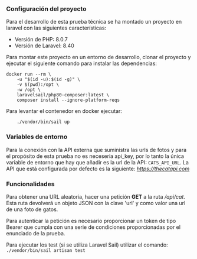 ### Configuración del proyecto

Para el desarrollo de esta prueba técnica se ha montado un proyecto en laravel con las siguientes características:
* Versión de PHP: 8.0.7
* Versión de Laravel: 8.40

Para montar este proyecto en un entorno de desarrollo, clonar el proyecto y ejecutar el siguiente comando para instalar las dependencias:

```
docker run --rm \
    -u "$(id -u):$(id -g)" \
    -v $(pwd):/opt \
    -w /opt \
    laravelsail/php80-composer:latest \
    composer install --ignore-platform-reqs
```

Para levantar el contenedor en docker ejecutar:
```
    ./vendor/bin/sail up
```

### Variables de entorno

Para la conexión con la API externa que suministra las urls de fotos y para el propósito de esta prueba no es neceseria api_key, por lo tanto la única
variable de entorno que hay que añadir es la url de la API: ```CATS_API_URL```. La API que está configurada por defecto es la siguiente: *https://thecatapi.com*

### Funcionalidades

Para obtener una URL aleatoria, hacer una petición **GET** a la ruta */api/cat*. Esta ruta devolverá un objeto JSON con la clave 'url' y como valor una url 
de una foto de gatos.

Para autenticar la petición es necesario proporcionar un token de tipo Bearer que cumpla con una serie de condiciones proporcionadas
por el enunciado de la prueba.

Para ejecutar los test (si se utiliza Laravel Sail) utilizar el comando: ``` ./vendor/bin/sail artisan test ```


